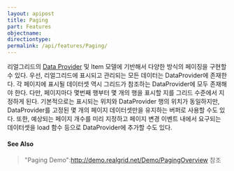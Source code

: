 ```yaml
---
layout: apipost
title: Paging
part: Features
objectname: 
directiontype: 
permalink: /api/features/Paging/
---
```



리얼그리드의 [Data Provider](/api/features/) 및 Item 모델에 기반해서 다양한 방식의 페이징을 구현할 수 있다. 우선, 리얼그리드에 표시되고 관리되는 모든 데이터는 DataProvider에 존재한다. 각 페이지에 표시될 데이터셋 역시 그리드가 참조하는 DataProvider에 모두 존재해야 한다. 다만, 페이지마다 몇번째 행부터 몇 개의 행을 표시할 지를 그리드 수준에서 지정하게 된다. 기본적으로는 표시되는 위치와 DataProvider 행의 위치가 동일하지만, DataProvider를 고정된 몇 개의 페이지 데이터셋만을 유지하는 버퍼로 사용할 수도 있다. 또한, 예상되는 페이지 개수를 미리 지정하고 페이지 변경 이벤트 내에서 요구되는 데이터셋을 load 함수 등으로 DataProvider에 추가할 수도 있다.

#### See Also
> "Paging Demo":http://demo.realgrid.net/Demo/PagingOverview 참조
